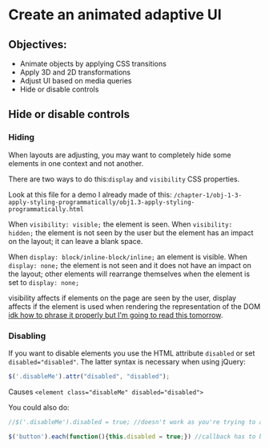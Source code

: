 # Create an animated adaptive UI

## Objectives:
- Animate objects by applying CSS transitions
- Apply 3D and 2D transformations
- Adjust UI based on media queries
- Hide or disable controls


## Hide or disable controls

### Hiding

When layouts are adjusting, you may want to completely hide some elements in one context and not another.

There are two ways to do this:`display` and `visibility` CSS properties.

Look at this file for a demo I already made of this: `/chapter-1/obj-1-3-apply-styling-programmatically/obj1.3-apply-styling-programmatically.html`

When `visibility: visible;` the element is seen. When `visibility: hidden;` the element is not seen by the user but the element has an impact on the layout; it can leave a blank space.

When `display: block/inline-block/inline;` an element is visible. When `display: none;` the element is not seen and it does not have an impact on the layout; other elements will rearrange themselves when the element is set to `display: none;`

visibility affects if elements on the page are seen by the user, display affects if the element is used when rendering the representation of the DOM [idk how to phrase it properly but I'm going to read this tomorrow](https://www.html5rocks.com/en/tutorials/internals/howbrowserswork/#Render_tree_construction).

### Disabling

If you want to disable elements you use the HTML attribute `disabled` or set `disabled="disabled"`. The latter syntax is necessary when using jQuery:

```javascript
$('.disableMe').attr("disabled", "disabled");
```

Causes `<element class="disableMe" disabled="disabled">`

You could also do:

```javascript
//$('.disableMe').disabled = true; //doesn't work as you're trying to access element properties but on the jQuery object instead.

$('button').each(function(){this.disabled = true;}) //callback has to be anonymous, non-arrow to get the correct `this`. With arrow function this = Window object
```
